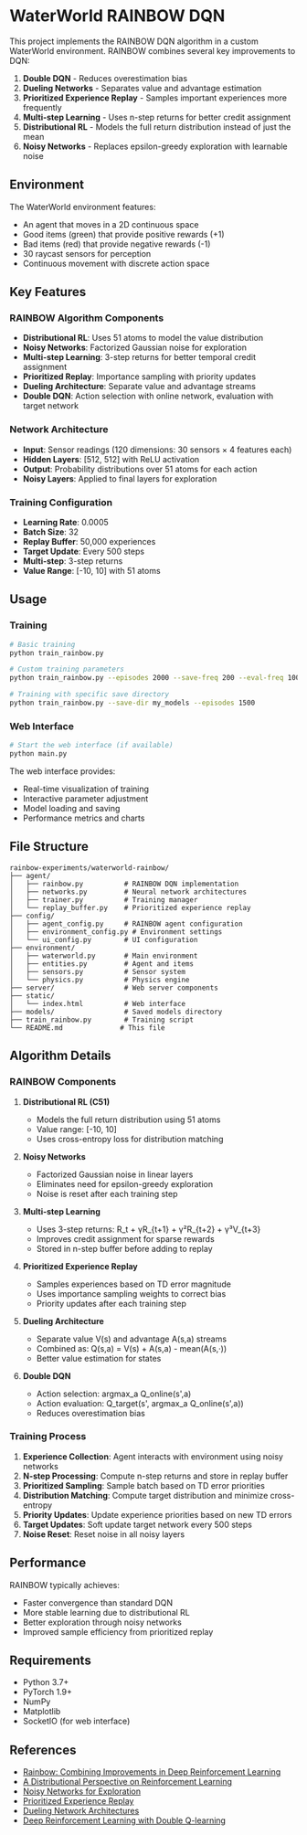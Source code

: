 # WaterWorld RAINBOW DQN

This project implements the RAINBOW DQN algorithm in a custom WaterWorld environment. RAINBOW combines several key improvements to DQN:

1. **Double DQN** - Reduces overestimation bias
2. **Dueling Networks** - Separates value and advantage estimation
3. **Prioritized Experience Replay** - Samples important experiences more frequently
4. **Multi-step Learning** - Uses n-step returns for better credit assignment
5. **Distributional RL** - Models the full return distribution instead of just the mean
6. **Noisy Networks** - Replaces epsilon-greedy exploration with learnable noise

## Environment

The WaterWorld environment features:
- An agent that moves in a 2D continuous space
- Good items (green) that provide positive rewards (+1)
- Bad items (red) that provide negative rewards (-1)
- 30 raycast sensors for perception
- Continuous movement with discrete action space

## Key Features

### RAINBOW Algorithm Components

- **Distributional RL**: Uses 51 atoms to model the value distribution
- **Noisy Networks**: Factorized Gaussian noise for exploration
- **Multi-step Learning**: 3-step returns for better temporal credit assignment
- **Prioritized Replay**: Importance sampling with priority updates
- **Dueling Architecture**: Separate value and advantage streams
- **Double DQN**: Action selection with online network, evaluation with target network

### Network Architecture

- **Input**: Sensor readings (120 dimensions: 30 sensors × 4 features each)
- **Hidden Layers**: [512, 512] with ReLU activation
- **Output**: Probability distributions over 51 atoms for each action
- **Noisy Layers**: Applied to final layers for exploration

### Training Configuration

- **Learning Rate**: 0.0005
- **Batch Size**: 32
- **Replay Buffer**: 50,000 experiences
- **Target Update**: Every 500 steps
- **Multi-step**: 3-step returns
- **Value Range**: [-10, 10] with 51 atoms

## Usage

### Training

```bash
# Basic training
python train_rainbow.py

# Custom training parameters
python train_rainbow.py --episodes 2000 --save-freq 200 --eval-freq 100 --verbose

# Training with specific save directory
python train_rainbow.py --save-dir my_models --episodes 1500
```

### Web Interface

```bash
# Start the web interface (if available)
python main.py
```

The web interface provides:
- Real-time visualization of training
- Interactive parameter adjustment
- Model loading and saving
- Performance metrics and charts

## File Structure

```
rainbow-experiments/waterworld-rainbow/
├── agent/
│   ├── rainbow.py          # RAINBOW DQN implementation
│   ├── networks.py         # Neural network architectures
│   ├── trainer.py          # Training manager
│   └── replay_buffer.py    # Prioritized experience replay
├── config/
│   ├── agent_config.py     # RAINBOW agent configuration
│   ├── environment_config.py # Environment settings
│   └── ui_config.py        # UI configuration
├── environment/
│   ├── waterworld.py       # Main environment
│   ├── entities.py         # Agent and items
│   ├── sensors.py          # Sensor system
│   └── physics.py          # Physics engine
├── server/                 # Web server components
├── static/
│   └── index.html          # Web interface
├── models/                 # Saved models directory
├── train_rainbow.py        # Training script
└── README.md              # This file
```

## Algorithm Details

### RAINBOW Components

1. **Distributional RL (C51)**
   - Models the full return distribution using 51 atoms
   - Value range: [-10, 10]
   - Uses cross-entropy loss for distribution matching

2. **Noisy Networks**
   - Factorized Gaussian noise in linear layers
   - Eliminates need for epsilon-greedy exploration
   - Noise is reset after each training step

3. **Multi-step Learning**
   - Uses 3-step returns: R_t + γR_{t+1} + γ²R_{t+2} + γ³V_{t+3}
   - Improves credit assignment for sparse rewards
   - Stored in n-step buffer before adding to replay

4. **Prioritized Experience Replay**
   - Samples experiences based on TD error magnitude
   - Uses importance sampling weights to correct bias
   - Priority updates after each training step

5. **Dueling Architecture**
   - Separate value V(s) and advantage A(s,a) streams
   - Combined as: Q(s,a) = V(s) + A(s,a) - mean(A(s,·))
   - Better value estimation for states

6. **Double DQN**
   - Action selection: argmax_a Q_online(s',a)
   - Action evaluation: Q_target(s', argmax_a Q_online(s',a))
   - Reduces overestimation bias

### Training Process

1. **Experience Collection**: Agent interacts with environment using noisy networks
2. **N-step Processing**: Compute n-step returns and store in replay buffer
3. **Prioritized Sampling**: Sample batch based on TD error priorities
4. **Distribution Matching**: Compute target distribution and minimize cross-entropy
5. **Priority Updates**: Update experience priorities based on new TD errors
6. **Target Updates**: Soft update target network every 500 steps
7. **Noise Reset**: Reset noise in all noisy layers

## Performance

RAINBOW typically achieves:
- Faster convergence than standard DQN
- More stable learning due to distributional RL
- Better exploration through noisy networks
- Improved sample efficiency from prioritized replay

## Requirements

- Python 3.7+
- PyTorch 1.9+
- NumPy
- Matplotlib
- SocketIO (for web interface)

## References

- [Rainbow: Combining Improvements in Deep Reinforcement Learning](https://arxiv.org/abs/1710.02298)
- [A Distributional Perspective on Reinforcement Learning](https://arxiv.org/abs/1707.06887)
- [Noisy Networks for Exploration](https://arxiv.org/abs/1706.10295)
- [Prioritized Experience Replay](https://arxiv.org/abs/1511.05952)
- [Dueling Network Architectures](https://arxiv.org/abs/1511.06581)
- [Deep Reinforcement Learning with Double Q-learning](https://arxiv.org/abs/1509.06461)
